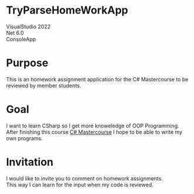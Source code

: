 # TryParseHomeWorkApp
VisualStudio 2022  
Net 6.0  
ConsoleApp

# Purpose
This is an homework assignment application for the C# Mastercourse to be reviewed by member students.  

# Goal  
I want to learn CSharp so I get more knoweledge of OOP Programming.  
After finishing this course [C# Mastercourse](https://www.iamtimcorey.com/courses/csharp-mastercourse/) I hope to be able to write my own programs.  

# Invitation  
I would like to invite you to comment on homework assignments.  
This way I can learn for the input when my code is reviewed.
